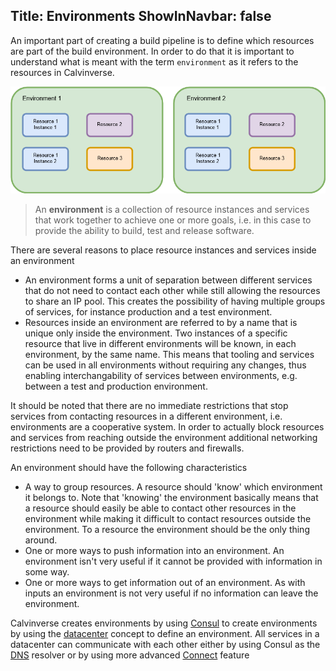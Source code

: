 Title: Environments
ShowInNavbar: false
---

An important part of creating a build pipeline is to define which resources are part of the
build environment. In order to do that it is important to understand what is meant with the term
`environment` as it refers to the resources in Calvinverse.

![Services separated by multiple environments](../assets/img/Environments.png)

  > An **environment** is a collection of resource instances and services that work together
  > to achieve one or more goals, i.e. in this case to provide the ability to build, test and
  > release software.

There are several reasons to place resource instances and services inside an environment

* An environment forms a unit of separation between different services that do not need to contact
  each other while still allowing the resources to share an IP pool. This creates the possibility of
  having multiple groups of services, for instance production and a test environment.
* Resources inside an environment are referred to by a name that is unique only inside the
  environment. Two instances of a specific resource that live in different environments will be
  known, in each environment, by the same name. This means that tooling and services can be used
  in all environments without requiring any changes, thus enabling interchangability of services
  between environments, e.g. between a test and production environment.

It should be noted that there are no immediate restrictions that stop services from contacting
resources in a different environment, i.e. environments are a cooperative system. In order to
actually block resources and services from reaching outside the environment additional networking
restrictions need to be provided by routers and firewalls.

An environment should have the following characteristics

* A way to group resources. A resource should 'know' which environment it belongs to. Note that
  'knowing' the environment basically means that a resource should easily be able to contact other
  resources in the environment while making it difficult to contact resources outside the
  environment. To a resource the environment should be the only thing around.
* One or more ways to push information into an environment. An environment isn't very useful if
  it cannot be provided with information in some way.
* One or more ways to get information out of an environment. As with inputs an environment is not
  very useful if no information can leave the environment.

Calvinverse creates environments by using [Consul](https://consul.io) to create environments by
using the [datacenter](https://www.consul.io/docs/glossary.html#datacenter) concept to define an
environment. All services in a datacenter can communicate with each other either by using Consul as
the [DNS](https://www.consul.io/docs/agent/dns.html) resolver or by using more advanced
[Connect](https://www.consul.io/docs/connect/index.html) feature
